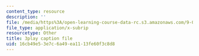```yaml
---
content_type: resource
description: ''
file: /media/https%3A/open-learning-course-data-rc.s3.amazonaws.com/9-00sc-introduction-to-psychology-fall-2011/16cb49e53e7c6a49ea1113fe60f3c8d8_Vko17una2Zw.srt
file_type: application/x-subrip
resourcetype: Other
title: 3play caption file
uid: 16cb49e5-3e7c-6a49-ea11-13fe60f3c8d8
---
```

